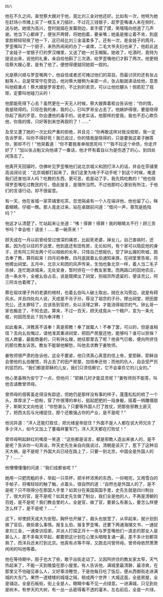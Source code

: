     四八 

   他在不久之间，查觉蔡大嫂对于他，竟比刘三金对他还好。比如有一次，他特为她在赶场小市摊上买了一根玉关刀插针，不过花三钱银子，趁罗歪嘴诸人未在侧时，送与她，她很为高兴，登时就插在发纂侧边，拿手摸了摸，笑嘻嘻向他道了几声谢。他当下心都痒了，便张开两臂，将她抱着，要亲嘴；她虽是推让着不肯，到底拿脸颊轻轻挨了他一下，这已经比刘三金温柔多了。还有一次，是金娃子的周月，罗歪嘴叫了一个厨子，来热热闹闹的办了一桌席，二毛大爷夫妇也来了，他趁此送了金娃子一堂银子打的罗汉帽里，又送了她一对玉帽鬓。她收了，吃酒时，竟特为提说出来，说他的礼重，亲自给他斟了三次酒，给罗歪嘴他们才斟了两次。他更相信蔡大嫂心里，是有了他了，便想得便就同她叙一叙的。

   光是蔡兴顺与罗歪嘴两个，他自信或者还可掩过他们的耳目。而最讨厌的还有张占魁等人，总是常常守在旁边，他对蔡大嫂稍为亲密一点，张占魁就递话给他，意思叫他稳重点！蔡大嫂是罗哥爱的，不比别的卖货，可以让他捡魌头！倘若犯了规矩，定要叫他碰刀尖的！

   他那能死得下心去？虽然更在一天无人时候，蔡大嫂靠着柜台告诉他：“你的情，我是晓得的。只现在我的身，我的心，已叫罗哥全占去了。他嫉妒得很，要是晓得你起了我的歹意，你会遭他的毒手的。说老实话，他那样的爱我，我也不忍心欺负他，你我的情，只好等到来世再叙的了！……”

   及至又遭了她的一次比较严重的拒绝，并且兑：“你再敢这样对我没规矩，我一定告诉罗哥，叫你不得好死！我已说过，你的情我是晓得的，只是要我这辈子酬答你，那却不行！”他哭着道：“你不要我害单相思死吗？”“我不拉这个命债，你走开好了！”加以张占魁又向他递了一番话，他才怀有着自以为是伤透了的心，到四处闲荡去了。

   他离开天回镇时，仿佛听见罗歪嘴他们说北京城义和团打洋人的话，并会在茶铺里高谈阔论说：“北京城都打起来了，我们这里为啥子不动手呢？到这个时候，难道我们还害怕洋人吗？吃教的东西，更可恶，若是动了手，我先鸩吃教的！”他也晓得罗歪嘴吃过教民的亏，借此报复，是理所当然。不过他那时心里别有所注，于他们的言语行动，却不很留意。

   有一天，他在省城一家茶铺里吃茶，忽觉隔桌有一个人在端详他，他也留了心，眯着眼睛，仔细一瞧。那人竟走过来，站在桌跟前问道：“借问一声，尊驾是姓陆吗？”

   他这才认清楚了，忙站起来让坐道：“咦！得罪！得罪！我的眼睛太不行！顾三贡爷吗？幸会啦！请坐！……拿一碗茶来！”

   顾天成在一月以前曾经受过很深的痛苦，比起死老婆，掉女儿，自己害病时，还甚。因为在以往的歹运里，他到底还有田有房，无论如何，有个家可以隐庇他的身子，还有阿三阿龙两个可以相依的长年。只怪自己想报仇，受了钟幺嫂的吹嘘，跑去奉了教，算将起来！四月初奉教，四月底就着幺伯通知亲族，在祠堂里告祖，将他撵出祠堂。五月中，北京义和团的风声传来，生怕也象北京一样，着人当二毛子杀掉，连忙跑进城来，无处安身，暂时挤在一个教友家里。而两路口的田地农庄，连一条水牛，全被幺伯占去，说是既撵出了祠堂，则祖宗所遗留的，便该充公，阿三阿龙也着撵了。

   葬在祖坟埂子外的老婆的棺材，也着幺伯叫人破土取出，抛在水沟旁边，说是有碍风水。并且四处向人说，天成是不肖子孙，辱没了祖宗的子孙，撵出祠堂，把田屋充公，还太罪轻了，应该告到官府，处以活埋之罪，才能消得祖宗的气。钟幺哥一家也搬走了，不知去迹。算来，不过一百天，顾天成竟从一个粮户，变为一条光棍，何因而至此？则为奉洋教！

   如此看来，洋教真不该奉！真是邪教！奉了就霉人！不奉了罢，可以的，但是谁相信？去向幺伯悔过，请他准其重进祠堂，把田产房屋还他，能够吗？谁可以担保？找人商量，最能商量的，只有钟幺嫂，她往那里去了呢？他丧气已极，便向所挤住的那位教友诉苦。教友不能替他解愁，叫他去求教于姜牧师。

   姜牧师很严肃的告诉他，这全不要紧，他只须真心真意的信上帝，爱耶稣，耶稣自会使他的幺伯醒悟，将占去了的田产房屋，加倍奉还他；而他的仇人，自会受严厉的惩罚的。“我们都是耶稣的儿女，我们只须信赖它，它不会辜负它的儿女的。”

   他心里虽稍为安宁了一点，但他问：“耶稣几时才能显灵呢？”姜牧师则不能答，叫他去请教曾师母。

   曾师母的佃客虽走得没有踪迹，但她仍是那样没有事的样子，蓬蓬松松的梳了一个头，厚厚涂了一脸粉，穿了件很薄的单衫，挺起肥肥的一段身躯，摇着一柄雕翎扇子，斯斯文文向他说：“你愁甚么？只要等外国人打了胜仗，把那些邪教土匪灭了，把西太后与光绪捉住，那个还敢强占你的产业，是不是呢？”

   他诧异道：“洋人还能打胜仗，把光绪皇帝捉住？外面不是人人都在说大师兄杀了多少洋人，如今又加上了董福祥董军门，洋人天天都在打败仗！”

   曾师母咧起鲜红的嘴皮一笑道：“这些都是谣言，都是邪教人造出来骇人的，是不是呢？告诉你一句真话，昨天史先生亲自向我说过，清朝是该灭了，惹下了这种滔天大祸，是不是呢？外国大兵已经在路上了，只要一到北京，中国全是外国人的了！……”

   他懵懵懂懂的问道：“我们成都省呢？”

   她用一只肥而粗的手，举起一只茶杯，把半杯浓黑的东西，一仰喝完，又用雪白的手帕子，将嘴轻轻的触了触，点着头，很自然的道：“自然也是外国人的了，是不是呢？只不晓得分在那国人手里？如其分在美国英国手里，史先生就是四川制台了，很大的官，是不是呢？如其史先生做了制台，我们全是他的人，不再是清朝的百姓，是不是呢？我们教会里的人，全是官，做了官，要甚么有甚么，要怎么样便怎么样了，是不是呢？……”

   这下，却使顾天成大为安慰。胸怀也开展了，眉头也放宽了，从早起来，就计划到做了官后，做些甚么事情。报复幺伯，报复罗歪嘴，还要下两通海捕文书，一通捉拿刘三金，一通查访招弟，并派人打探正月十一夜与罗歪嘴他们一道走的那女人是甚么人，差不多每天早起，都要把这计划在心里头暗暗复诵一遍，差不多计划都背熟了，而洋兵还未打到北京。他真有点等不得，又跑去问曾师母。曾师母依然萧萧闲闲的叫他等着。

   他在等待期中，胆子也大了些，敢于出街走动了。又因所挤住的教友家太窄，天气热起来了，不能一天到晚蛰在那小屋里。有人告诉他，满城里最清静，最凉爽，在那里又不怕碰见甚么人，又好乘凉睡觉，于是他每日吃了饭后，便从西御街走进满城的大东门。果然一道矮矮的城墙之隔，顿成两个世界：大城这面，全是房屋，全是铺店，全是石板街，街上全是人，眼睛中看不见一点绿意。一进满城，只见到处是树木，有参天的大树，有一丛一丛密得看不透的灌木，左右前后，全是一片绿。

